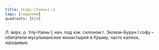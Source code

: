 ```yaml
---
title: ⦗Софу-[Узень]⒯⦘
tags: [гидроним]
quadrants: [В14]
---
```


Л. верх. р. Улу-Узень I; нач. под юж. склоном г. Эклизи-Бурун I софу – обитатели
мусульманских монастырей в Крыму, часто калеки, юродивые.
